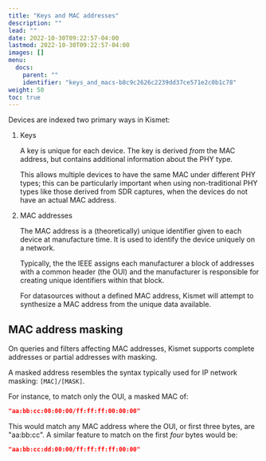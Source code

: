 ```yaml
---
title: "Keys and MAC addresses"
description: ""
lead: ""
date: 2022-10-30T09:22:57-04:00
lastmod: 2022-10-30T09:22:57-04:00
images: []
menu:
  docs:
    parent: ""
    identifier: "keys_and_macs-b8c9c2626c2239dd37ce571e2c0b1c78"
weight: 50
toc: true
---
```


Devices are indexed two primary ways in Kismet:

1. Keys

    A key is unique for each device.  The key is derived *from* the MAC address, but contains additional information about the PHY type.

    This allows multiple devices to have the same MAC under different PHY types; this can be particularly important when using non-traditional PHY types like those derived from SDR captures, when the devices do not have an actual MAC address.

2. MAC addresses

    The MAC address is a (theoretically) unique identifier given to each device at manufacture time.  It is used to identify the device uniquely on a network.

    Typically, the the IEEE assigns each manufacturer a block of addresses with a common header (the OUI) and the manufacturer is responsible for creating unique identifiers within that block.

    For datasources without a defined MAC address, Kismet will attempt to synthesize a MAC address from the unique data available.

## MAC address masking

On queries and filters affecting MAC addresses, Kismet supports complete addresses or partial addresses with masking.

A masked address resembles the syntax typically used for IP network masking: `[MAC]/[MASK]`.

For instance, to match only the OUI, a masked MAC of:

```json
"aa:bb:cc:00:00:00/ff:ff:ff:00:00:00"
```

This would match any MAC address where the OUI, or first three bytes, are "aa:bb:cc".  A similar feature to match on the first *four* bytes would be:

```json
"aa:bb:cc:dd:00:00/ff:ff:ff:ff:00:00"
```
